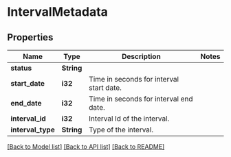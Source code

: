 # IntervalMetadata

## Properties

Name | Type | Description | Notes
------------ | ------------- | ------------- | -------------
**status** | **String** |  | 
**start_date** | **i32** | Time in seconds for interval start date. | 
**end_date** | **i32** | Time in seconds for interval end date. | 
**interval_id** | **i32** | Interval Id of the interval. | 
**interval_type** | **String** | Type of the interval. | 

[[Back to Model list]](../README.md#documentation-for-models) [[Back to API list]](../README.md#documentation-for-api-endpoints) [[Back to README]](../README.md)


